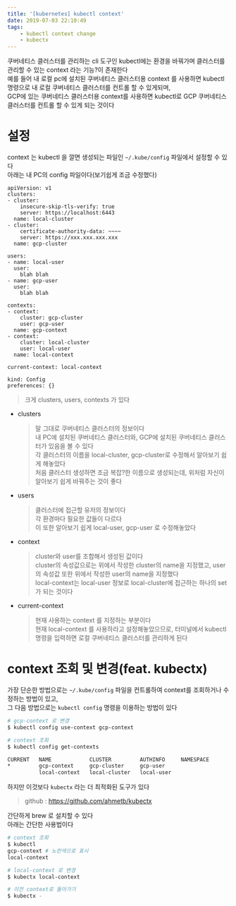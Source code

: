 ```yaml
---
title: '[kubernetes] kubectl context'
date: 2019-07-03 22:10:49
tags:
    - kubectl context change
    - kubectx
---
```


쿠버네티스 클러스터를 관리하는 cli 도구인 kubectl에는 환경을 바꿔가며 클러스터를 관리할 수 있는 context 라는 기능?이 존재한다  
예를 들어 내 로컬 pc에 설치된 쿠버네티스 클러스터용 context 를 사용하면 kubectl 명령으로 내 로컬 쿠버네티스 클러스터를 컨트롤 할 수 있게되며,  
GCP에 있는 쿠버네티스 클러스터용 context를 사용하면 kubectl로 GCP 쿠버네티스 클러스터를 컨트롤 할 수 있게 되는 것이다  

# 설정
context 는 kubectl 을 깔면 생성되는 파일인 `~/.kube/config` 파일에서 설정할 수 있다  
아래는 내 PC의 config 파일이다(보기쉽게 조금 수정했다)  

```
apiVersion: v1
clusters:
- cluster:
    insecure-skip-tls-verify: true
    server: https://localhost:6443
  name: local-cluster
- cluster:
    certificate-authority-data: ~~~~
    server: https://xxx.xxx.xxx.xxx
  name: gcp-cluster

users:
- name: local-user
  user:
    blah blah
- name: gcp-user
  user:
    blah blah

contexts:
- context:
    cluster: gcp-cluster
    user: gcp-user
  name: gcp-context
- context:
    cluster: local-cluster
    user: local-user
  name: local-context

current-context: local-context

kind: Config
preferences: {}
```
> 크게 clusters, users, contexts 가 있다  

- clusters 
    > 말 그대로 쿠버네티스 클러스터의 정보이다  
    > 내 PC에 설치된 쿠버네티스 클러스터와, GCP에 설치된 쿠버네티스 클러스터가 있음을 볼 수 있다  
    > 각 클러스터의 이름을 local-cluster, gcp-cluster로 수정해서 알아보기 쉽게 해놓았다  
    > 처음 클러스터 생성하면 조금 복잡?한 이름으로 생성되는데, 위처럼 자신이 알아보기 쉽게 바꿔주는 것이 좋다  
- users
    > 클러스터에 접근할 유저의 정보이다  
    > 각 환경마다 필요한 값들이 다르다  
    > 이 또한 알아보기 쉽게 local-user, gcp-user 로 수정해놓았다  
- context
    > cluster와 user를 조합해서 생성된 값이다  
    > cluster의 속성값으로는 위에서 작성한 cluster의 name을 지정했고, user의 속성값 또한 위에서 작성한 user의 name을 지정했다  
    > local-context는 local-user 정보로 local-cluster에 접근하는 하나의 set가 되는 것이다  
- current-context  
    > 현재 사용하는 context 를 지정하는 부분이다  
    > 현재 local-context 를 사용하라고 설정해놓았으므로, 터미널에서 kubectl 명령을 입력하면 로컬 쿠버네티스 클러스터를 관리하게 된다  

# context 조회 및 변경(feat. kubectx)
가장 단순한 방법으로는 `~/.kube/config` 파일을 컨트롤하여 context를 조회하거나 수정하는 방법이 있고,  
그 다음 방법으로는 `kubectl config` 명령을 이용하는 방법이 있다  
```sh
# gcp-context 로 변경
$ kubectl config use-context gcp-context

# context 조회
$ kubectl config get-contexts

CURRENT   NAME            CLUSTER         AUTHINFO     NAMESPACE
*         gcp-context     gcp-cluster     gcp-user
          local-context   local-cluster   local-user
```

하지만 이것보다 `kubectx` 라는 더 최적화된 도구가 있다  
> github : <https://github.com/ahmetb/kubectx>  

간단하게 brew 로 설치할 수 있다  
아래는 간단한 사용법이다  
```sh
# context 조회
$ kubectl
gcp-context # 노란색으로 표시
local-context

# local-context 로 변경
$ kubectx local-context

# 이전 context로 돌아가기
$ kubectx -
```